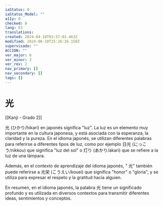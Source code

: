 ```yaml
---
iaStatus: 0
iaStatus_Model: ""
a11y: 0
checked: 0
lang: ES
translations: 
created: 2024-04-18T03:57:03.463Z
modified: 2024-06-10T15:26:26.158Z
supervisado: ""
ACCION: ""
ver_major: 0
ver_minor: 3
ver_rev: 2
nav_primary: []
nav_secondary: []
tags: []
---
```

# 光

[[Kanji - Grado 2]]

光 (ひかり/hikari) en japonés significa "luz". La luz es un elemento muy importante en la cultura japonesa, y está asociada con la esperanza, la claridad y la pureza. En el idioma japonés, se utilizan diferentes palabras para referirse a diferentes tipos de luz, como por ejemplo 日光 (にっこう/nikkou) que significa "luz del sol" o 灯り (あかり/akari) que se refiere a la luz de una lámpara.

Además, en el contexto de aprendizaje del idioma japonés, " 光" también puede referirse a 光栄 (こうえい/kouei) que significa "honor" o "gloria", y se utiliza para expresar el respeto y la gratitud hacia alguien.

En resumen, en el idioma japonés, la palabra 光 tiene un significado profundo y es utilizada en diversos contextos para transmitir diferentes ideas, sentimientos y conceptos.
